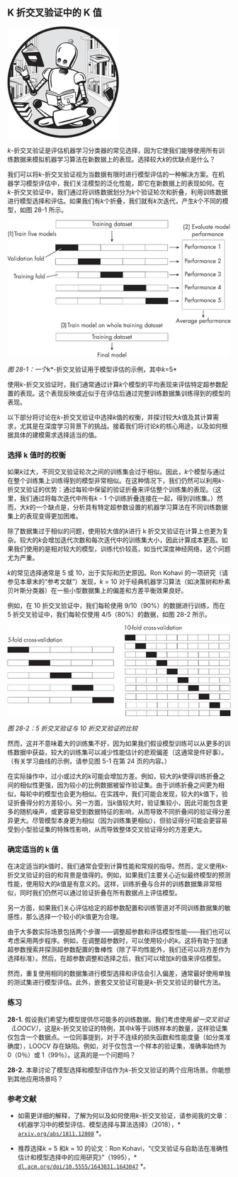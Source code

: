 ## **K 折交叉验证中的 K 值**

![Image](img/common.jpg)

*k*-折交叉验证是评估机器学习分类器的常见选择，因为它使我们能够使用所有训练数据来模拟机器学习算法在新数据上的表现。选择较大*k*的优缺点是什么？

我们可以将*k*-折交叉验证视为当数据有限时进行模型评估的一种解决方案。在机器学习模型评估中，我们关注模型的泛化性能，即它在新数据上的表现如何。在*k*-折交叉验证中，我们通过将训练数据划分为*k*个验证轮次和折叠，利用训练数据进行模型选择和评估。如果我们有*k*个折叠，我们就有*k*次迭代，产生*k*个不同的模型，如图 28-1 所示。

![Image](img/28fig01.jpg)

*图 28-1：一个*k*-折交叉验证用于模型评估的示例，其中*k*=5*

使用*k*-折交叉验证时，我们通常通过计算*k*个模型的平均表现来评估特定超参数配置的表现。这个表现反映或近似于在评估后通过完整训练数据集训练得到的模型的表现。

以下部分将讨论在*k*-折交叉验证中选择*k*值的权衡，并探讨较大*k*值及其计算需求，尤其是在深度学习背景下的挑战。接着我们将讨论*k*的核心用途，以及如何根据具体的建模需求选择适当的值。

### **选择 k 值时的权衡**

如果*k*过大，不同交叉验证轮次之间的训练集会过于相似。因此，*k*个模型与通过在整个训练集上训练得到的模型非常相似。在这种情况下，我们仍然可以利用*k*-折交叉验证的优势：通过每轮中保留的验证折叠来评估整个训练集的表现。（这里，我们通过将每次迭代中所有*k* - 1 个训练折叠连接在一起，得到训练集。）然而，大*k*的一个缺点是，分析具有特定超参数设置的机器学习算法在不同训练数据集上的表现变得更加困难。

除了数据集过于相似的问题，使用较大值的*k*进行 k 折交叉验证在计算上也更为复杂。较大的*k*会增加迭代次数和每次迭代中的训练集大小，因此计算成本更高。如果我们使用的是相对较大的模型，训练代价较高，如当代深度神经网络，这个问题尤为严重。

*k*的常见选择通常是 5 或 10，出于实际和历史原因。Ron Kohavi 的一项研究（请参见本章末的“参考文献”）发现，*k* = 10 对于经典机器学习算法（如决策树和朴素贝叶斯分类器）在一些小型数据集上的偏差和方差平衡效果良好。

例如，在 10 折交叉验证中，我们每轮使用 9/10（90%）的数据进行训练，而在 5 折交叉验证中，我们每轮仅使用 4/5（80%）的数据，如图 28-2 所示。

![Image](img/28fig02.jpg)

*图 28-2：5 折交叉验证与 10 折交叉验证的比较*

然而，这并不意味着大的训练集不好，因为如果我们假设模型训练可以从更多的训练数据中获益，较大的训练集可以减少性能估计的悲观偏差（这通常是件好事）。（有关学习曲线的示例，请参见图 5-1 在第 24 页的内容。）

在实际操作中，过小或过大的*k*可能会增加方差。例如，较大的*k*使得训练折叠之间的相似性更强，因为较小的比例数据被留作验证集。由于训练折叠之间更为相似，每轮中的模型也会更为相似。在实践中，我们可能会发现，较大的*k*值下，验证折叠得分的方差较小。另一方面，当*k*值较大时，验证集较小，因此可能包含更多的随机噪声，或更容易受到数据特征的影响，从而导致不同折叠间的验证得分差异更大。尽管模型本身更为相似（因为训练集更相似），但验证得分可能会更容易受到小型验证集的特殊性影响，从而导致整体交叉验证得分的方差更大。

### **确定适当的 k 值**

在决定适当的*k*值时，我们通常会受到计算性能和常规的指导。然而，定义使用*k*-折交叉验证的目的和背景是值得的。例如，如果我们主要关心近似最终模型的预测性能，使用较大的*k*值是有意义的。这样，训练折叠与合并的训练数据集非常相似，同时我们仍然可以通过验证折叠在所有数据点上评估模型。

另一方面，如果我们关心评估给定的超参数配置和训练管道对不同训练数据集的敏感性，那么选择一个较小的*k*值更为合理。

由于大多数实际场景包括两个步骤——调整超参数和评估模型性能——我们也可以考虑采用两步程序。例如，在调整超参数时，可以使用较小的*k*。这将有助于加速超参数搜索并探测超参数配置的鲁棒性（除了平均性能外，我们还可以将方差作为选择标准）。然后，在超参数调整和选择之后，我们可以增加*k*的值来评估模型。

然而，重复使用相同的数据集进行模型选择和评估会引入偏差，通常最好使用单独的测试集进行模型评估。此外，嵌套交叉验证可能是*k*-折交叉验证的替代方法。

### **练习**

**28-1.** 假设我们希望为模型提供尽可能多的训练数据。我们考虑使用*留一交叉验证（LOOCV）*，这是*k*-折交叉验证的特例，其中*k*等于训练样本的数量，这样验证集仅包含一个数据点。一位同事提到，对于不连续的损失函数和性能度量（如分类准确度），LOOCV 存在缺陷。例如，对于仅包含一个样本的验证集，准确率始终为 0（0％）或 1（99％）。这真的是一个问题吗？

**28-2.** 本章讨论了模型选择和模型评估作为*k*-折交叉验证的两个应用场景。你能想到其他应用场景吗？

### **参考文献**

+   如需更详细的解释，了解为何以及如何使用*k*-折交叉验证，请参阅我的文章：《机器学习中的模型评估、模型选择与算法选择》（2018），* [`arxiv.org/abs/1811.12808`](https://arxiv.org/abs/1811.12808) *。

+   推荐选择*k* = 5 和*k* = 10 的论文：Ron Kohavi，“《交叉验证与自助法在准确性估计和模型选择中的应用研究》”（1995），* [`dl.acm.org/doi/10.5555/1643031.1643047`](https://dl.acm.org/doi/10.5555/1643031.1643047) *。
